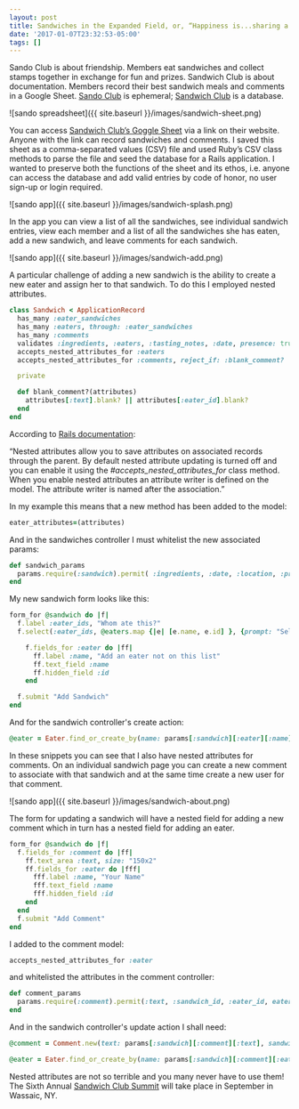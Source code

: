 ```yaml
---
layout: post
title: Sandwiches in the Expanded Field, or, “Happiness is...sharing a sandwich.”
date: '2017-01-07T23:32:53-05:00'
tags: []
---
```

Sando Club is about friendship. Members eat sandwiches and collect stamps together in exchange for fun and prizes. Sandwich Club is about documentation. Members record their best sandwich meals and comments in a Google Sheet. [Sando Club](http://sandoclub.tumblr.com) is ephemeral; [Sandwich Club](http://sandwich-club.org/) is a database.

![sando spreadsheet]({{ site.baseurl }}/images/sandwich-sheet.png)

You can access [Sandwich Club’s Goggle Sheet](https://docs.google.com/spreadsheets/d/1TsvTu_lRNoZ3KCCKp5bc0PejxO27zjj8PzoZa-UfUe0/edit#gid=1) via a link on their website. Anyone with the link can record sandwiches and comments. I saved this sheet as a comma-separated values (CSV) file and used Ruby’s CSV class methods to parse the file and seed the database for a Rails application. I wanted to preserve both the functions of the sheet and its ethos, i.e. anyone can access the database and add valid entries by code of honor, no user sign-up or login required.

![sando app]({{ site.baseurl }}/images/sandwich-splash.png)

In the app you can view a list of all the sandwiches, see individual sandwich entries, view each member and a list of all the sandwiches she has eaten, add a new sandwich, and leave comments for each sandwich.

![sando app]({{ site.baseurl }}/images/sandwich-add.png)

A particular challenge of adding a new sandwich is the ability to create a new eater and assign her to that sandwich. To do this I employed nested attributes.

```ruby
class Sandwich < ApplicationRecord
  has_many :eater_sandwiches
  has_many :eaters, through: :eater_sandwiches
  has_many :comments
  validates :ingredients, :eaters, :tasting_notes, :date, presence: true
  accepts_nested_attributes_for :eaters
  accepts_nested_attributes_for :comments, reject_if: :blank_comment?

  private

  def blank_comment?(attributes)
    attributes[:text].blank? || attributes[:eater_id].blank?
  end
end
```

According to [Rails documentation](http://api.rubyonrails.org/classes/ActiveRecord/NestedAttributes/ClassMethods.html):

“Nested attributes allow you to save attributes on associated records through the parent. By default nested attribute updating is turned off and you can enable it using the <i>#accepts_nested_attributes_for</i> class method. When you enable nested attributes an attribute writer is defined on the model. The attribute writer is named after the association.”

In my example this means that a new method has been added to the model:

```ruby
eater_attributes=(attributes)
```

And in the sandwiches controller I must whitelist the new associated params:

```ruby
def sandwich_params
  params.require(:sandwich).permit( :ingredients, :date, :location, :price, :tasting_notes, eater_ids: [], eater_attributes: [:id, :name], comment_attributes: [:text, :sandwich_id, :eater_id])
end
```

My new sandwich form looks like this:

```ruby
form_for @sandwich do |f|
  f.label :eater_ids, "Whom ate this?"
  f.select(:eater_ids, @eaters.map {|e| [e.name, e.id] }, {prompt: "Select one or many"}, {multiple: true, size: 8})

    f.fields_for :eater do |ff|
      ff.label :name, "Add an eater not on this list"
      ff.text_field :name
      ff.hidden_field :id
    end

  f.submit "Add Sandwich"
end
```

And for the sandwich controller's create action:

```ruby
@eater = Eater.find_or_create_by(name: params[:sandwich][:eater][:name])
```

In these snippets you can see that I also have nested attributes for comments. On an individual sandwich page you can create a new comment to associate with that sandwich and at the same time create a new user for that comment.

![sando app]({{ site.baseurl }}/images/sandwich-about.png)

The form for updating a sandwich will have a nested field for adding a new comment which in turn has a nested field for adding an eater.

```ruby
form_for @sandwich do |f|
  f.fields_for :comment do |ff|
    ff.text_area :text, size: "150x2"
    ff.fields_for :eater do |fff|
      fff.label :name, "Your Name"
      fff.text_field :name
      fff.hidden_field :id
    end
  end
  f.submit "Add Comment"
end
```

I added to the comment model:

```ruby
accepts_nested_attributes_for :eater
```

and whitelisted the attributes in the comment controller:

```ruby
def comment_params
  params.require(:comment).permit(:text, :sandwich_id, :eater_id, eater_attributes: [:id, :name])
end
```

And in the sandwich controller's update action I shall need:

```ruby
@comment = Comment.new(text: params[:sandwich][:comment][:text], sandwich_id: @sandwich.id)

@eater = Eater.find_or_create_by(name: params[:sandwich][:comment][:eater][:name])
```

Nested attributes are not so terrible and you many never have to use them!
The Sixth Annual [Sandwich Club Summit](http://sandwich-club.org/events/) will take place in September in Wassaic, NY.
